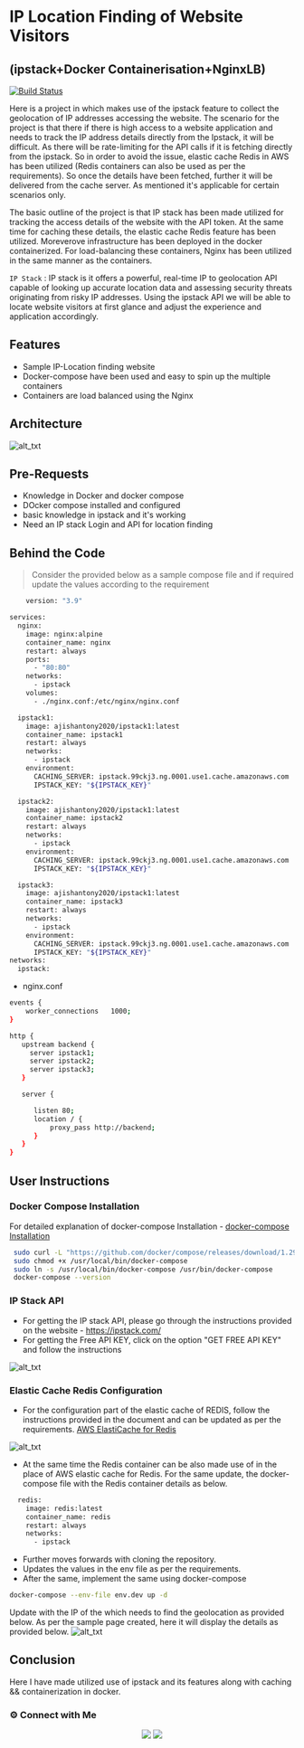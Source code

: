 # IP Location Finding of Website Visitors
## (ipstack+Docker Containerisation+NginxLB)

[![Build Status](https://travis-ci.org/joemccann/dillinger.svg?branch=master)](https://travis-ci.org/joemccann/dillinger)

Here is a project in which makes use of the ipstack feature to collect the geolocation of IP addresses accessing the website. The scenario for the project is that there if there is high access to a website application and needs to track the IP address details directly from the Ipstack, it will be difficult. As there will be rate-limiting for the API calls if it is fetching directly from the ipstack. So in order to avoid the issue, elastic cache Redis in AWS has been utilized (Redis containers can also be used as per the requirements). So once the details have been fetched, further it will be delivered from the cache server. As mentioned it's applicable for certain scenarios only. 

The basic outline of the project is that IP stack has been made utilized for tracking the access details of the website with the API token. At the same time for caching these details, the elastic cache Redis feature has been utilized. Moreverove infrastructure has been deployed in the docker containerized. For load-balancing these containers, Nginx has been utilized in the same manner as the containers. 

`IP Stack` : IP stack is it  offers a powerful, real-time IP to geolocation API capable of looking up accurate location data and assessing security threats originating from risky IP addresses. Using the ipstack API we will be able to locate website visitors at first glance and adjust the experience and application accordingly.

## Features

- Sample IP-Location finding website
- Docker-compose have been used and easy to spin up the multiple containers
- Containers are load balanced using the Nginx

## Architecture

![
alt_txt
](https://i.ibb.co/VvJ95mH/ipstack.jpg)

## Pre-Requests

- Knowledge in Docker and docker compose
- DOcker compose installed and configured
- basic knowledge in ipstack and it's working
- Need an IP stack Login and API for location finding

## Behind the Code

> Consider the provided below as a sample compose file and if required update the values according to the requirement 

```sh
    version: "3.9"

services:
  nginx:
    image: nginx:alpine
    container_name: nginx
    restart: always
    ports:
      - "80:80"
    networks:
      - ipstack
    volumes:
      - ./nginx.conf:/etc/nginx/nginx.conf

  ipstack1:
    image: ajishantony2020/ipstack1:latest
    container_name: ipstack1
    restart: always
    networks:
      - ipstack
    environment:
      CACHING_SERVER: ipstack.99ckj3.ng.0001.use1.cache.amazonaws.com
      IPSTACK_KEY: "${IPSTACK_KEY}"

  ipstack2:
    image: ajishantony2020/ipstack1:latest
    container_name: ipstack2
    restart: always
    networks:
      - ipstack
    environment:
      CACHING_SERVER: ipstack.99ckj3.ng.0001.use1.cache.amazonaws.com
      IPSTACK_KEY: "${IPSTACK_KEY}"

  ipstack3:
    image: ajishantony2020/ipstack1:latest
    container_name: ipstack3
    restart: always
    networks:
      - ipstack
    environment:
      CACHING_SERVER: ipstack.99ckj3.ng.0001.use1.cache.amazonaws.com
      IPSTACK_KEY: "${IPSTACK_KEY}"
networks:
  ipstack:
```
- nginx.conf

```sh
events {
    worker_connections   1000;
}

http {
   upstream backend {
     server ipstack1;
     server ipstack2;
     server ipstack3;
   }

   server {

      listen 80;
      location / {
          proxy_pass http://backend;
      }
   }
}
```

## User Instructions
### Docker Compose Installation
For detailed explanation of docker-compose Installation -  [docker-compose Installation](https://docs.docker.com/compose/install/)

```sh
 sudo curl -L "https://github.com/docker/compose/releases/download/1.29.2/docker-compose-$(uname -s)-$(uname -m)" -o /usr/local/bin/docker-compose
 sudo chmod +x /usr/local/bin/docker-compose
 sudo ln -s /usr/local/bin/docker-compose /usr/bin/docker-compose
 docker-compose --version
```
### IP Stack API 
- For getting the IP stack API, please go through the instructions provided on the website - https://ipstack.com/
- For getting the Free API KEY, click on the option "GET FREE API KEY" and follow the instructions

![
alt_txt
](https://i.ibb.co/w6LYKCQ/stack.jpg)

### Elastic Cache Redis Configuration

- For the configuration part of the elastic cache of REDIS, follow the instructions provided in the document and can be updated as per the requirements. [AWS ElastiCache for Redis](https://aws.amazon.com/getting-started/hands-on/setting-up-a-redis-cluster-with-amazon-elasticache/)

![
alt_txt
](https://i.ibb.co/0mY2zNJ/redis.jpg)
- At the same time the Redis container can be also made use of in the place of AWS elastic cache for Redis. For the same update, the docker-compose file with the Redis container details as below.

```sh
  redis:
    image: redis:latest
    container_name: redis
    restart: always
    networks:
      - ipstack
```

- Further moves forwards with cloning the repository. 
- Updates the values in the env file as per the requirements. 
- After the same, implement the same using docker-compose

```sh
docker-compose --env-file env.dev up -d
```

Update with the IP of the which needs to find the geolocation as provided below. As per the sample page created, here it will display the details as provided below. 
![
alt_txt
](https://i.ibb.co/2Fv5Kpf/output.jpg)

## Conclusion 

Here I have made utilized use of ipstack and its features along with caching && containerization in docker.


### ⚙️ Connect with Me

<p align="center">
<a href="mailto:ajishantony95@gmail.com"><img src="https://img.shields.io/badge/Gmail-D14836?style=for-the-badge&logo=gmail&logoColor=white"/></a>
<a href="https://www.linkedin.com/in/ajish-antony/"><img src="https://img.shields.io/badge/LinkedIn-0077B5?style=for-the-badge&logo=linkedin&logoColor=white"/></a>
